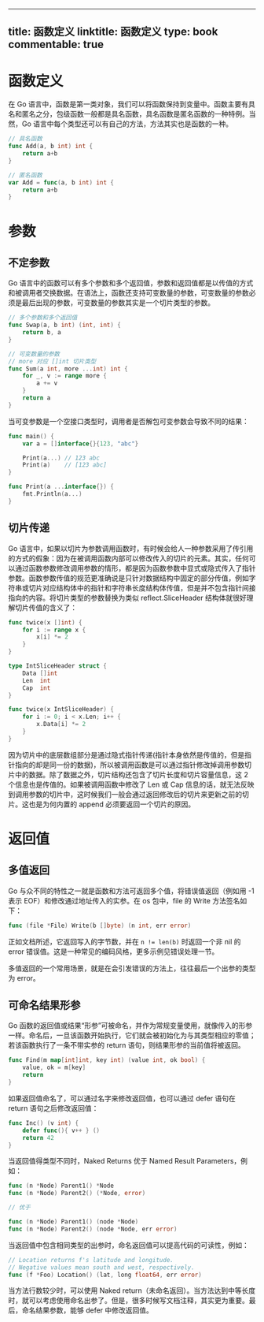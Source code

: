 
---
title: 函数定义
linktitle: 函数定义
type: book
commentable: true
---

# 函数定义

在 Go 语言中，函数是第一类对象，我们可以将函数保持到变量中。函数主要有具名和匿名之分，包级函数一般都是具名函数，具名函数是匿名函数的一种特例。当然，Go 语言中每个类型还可以有自己的方法，方法其实也是函数的一种。

```go
// 具名函数
func Add(a, b int) int {
	return a+b
}

// 匿名函数
var Add = func(a, b int) int {
	return a+b
}
```

# 参数

## 不定参数

Go 语言中的函数可以有多个参数和多个返回值，参数和返回值都是以传值的方式和被调用者交换数据。在语法上，函数还支持可变数量的参数，可变数量的参数必须是最后出现的参数，可变数量的参数其实是一个切片类型的参数。

```go
// 多个参数和多个返回值
func Swap(a, b int) (int, int) {
	return b, a
}

// 可变数量的参数
// more 对应 []int 切片类型
func Sum(a int, more ...int) int {
	for _, v := range more {
		a += v
	}
	return a
}
```

当可变参数是一个空接口类型时，调用者是否解包可变参数会导致不同的结果：

```go
func main() {
	var a = []interface{}{123, "abc"}

	Print(a...) // 123 abc
	Print(a)    // [123 abc]
}

func Print(a ...interface{}) {
	fmt.Println(a...)
}
```

## 切片传递

Go 语言中，如果以切片为参数调用函数时，有时候会给人一种参数采用了传引用的方式的假象：因为在被调用函数内部可以修改传入的切片的元素。其实，任何可以通过函数参数修改调用参数的情形，都是因为函数参数中显式或隐式传入了指针参数。函数参数传值的规范更准确说是只针对数据结构中固定的部分传值，例如字符串或切片对应结构体中的指针和字符串长度结构体传值，但是并不包含指针间接指向的内容。将切片类型的参数替换为类似 reflect.SliceHeader 结构体就很好理解切片传值的含义了：

```go
func twice(x []int) {
	for i := range x {
		x[i] *= 2
	}
}

type IntSliceHeader struct {
	Data []int
	Len  int
	Cap  int
}

func twice(x IntSliceHeader) {
	for i := 0; i < x.Len; i++ {
		x.Data[i] *= 2
	}
}
```

因为切片中的底层数组部分是通过隐式指针传递(指针本身依然是传值的，但是指针指向的却是同一份的数据)，所以被调用函数是可以通过指针修改掉调用参数切片中的数据。除了数据之外，切片结构还包含了切片长度和切片容量信息，这 2 个信息也是传值的。如果被调用函数中修改了 Len 或 Cap 信息的话，就无法反映到调用参数的切片中，这时候我们一般会通过返回修改后的切片来更新之前的切片。这也是为何内置的 append 必须要返回一个切片的原因。

# 返回值

## 多值返回

Go 与众不同的特性之一就是函数和方法可返回多个值，将错误值返回（例如用 -1 表示 EOF）和修改通过地址传入的实参。在 os 包中，file 的 Write 方法签名如下：

```go
func (file *File) Write(b []byte) (n int, err error)
```

正如文档所述，它返回写入的字节数，并在 `n != len(b)` 时返回一个非 nil 的 error 错误值。这是一种常见的编码风格，更多示例见错误处理一节。

多值返回的一个常用场景，就是在会引发错误的方法上，往往最后一个出参的类型为 error。

## 可命名结果形参

Go 函数的返回值或结果“形参”可被命名，并作为常规变量使用，就像传入的形参一样。命名后，一旦该函数开始执行，它们就会被初始化为与其类型相应的零值；若该函数执行了一条不带实参的 return 语句，则结果形参的当前值将被返回。

```go
func Find(m map[int]int, key int) (value int, ok bool) {
	value, ok = m[key]
	return
}
```

如果返回值命名了，可以通过名字来修改返回值，也可以通过 defer 语句在 return 语句之后修改返回值：

```go
func Inc() (v int) {
	defer func(){ v++ } ()
	return 42
}
```

当返回值得类型不同时，Naked Returns 优于 Named Result Parameters，例如：

```go
func (n *Node) Parent1() *Node
func (n *Node) Parent2() (*Node, error)

// 优于

func (n *Node) Parent1() (node *Node)
func (n *Node) Parent2() (node *Node, err error)
```

当返回值中包含相同类型的出参时，命名返回值可以提高代码的可读性，例如：

```go
// Location returns f's latitude and longitude.
// Negative values mean south and west, respectively.
func (f *Foo) Location() (lat, long float64, err error)
```

当方法行数较少时，可以使用 Naked return（未命名返回）。当方法达到中等长度时，就可以考虑使用命名出参了。但是，很多时候写文档注释，其实更为重要。最后，命名结果参数，能够 defer 中修改返回值。

    